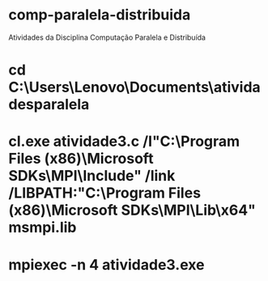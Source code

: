 # comp-paralela-distribuida
Atividades da Disciplina Computação Paralela e Distribuída 

# cd C:\Users\Lenovo\Documents\atividadesparalela
# cl.exe atividade3.c /I"C:\Program Files (x86)\Microsoft SDKs\MPI\Include" /link /LIBPATH:"C:\Program Files (x86)\Microsoft SDKs\MPI\Lib\x64" msmpi.lib
# mpiexec -n 4 atividade3.exe